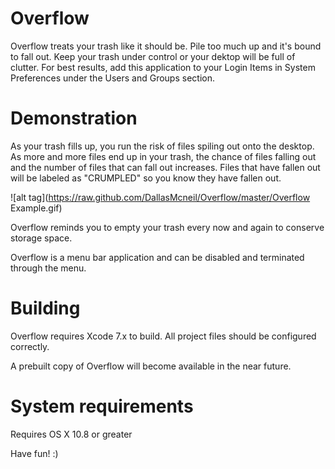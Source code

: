 # Overflow
Overflow treats your trash like it should be. Pile too much up and it's bound to fall out.
Keep your trash under control or your dektop will be full of clutter.
For best results, add this application to your Login Items in System Preferences
under the Users and Groups section.

# Demonstration
As your trash fills up, you run the risk of files spiling out onto the desktop.
As more and more files end up in your trash, the chance of files falling out and the
number of files that can fall out increases. 
Files that have fallen out will be labeled as "CRUMPLED" so you know they have fallen out.

![alt tag](https://raw.github.com/DallasMcneil/Overflow/master/Overflow Example.gif)

Overflow reminds you to empty your trash every now and again to conserve storage space.

Overflow is a menu bar application and can be disabled and terminated through the menu.

# Building
Overflow requires Xcode 7.x to build. All project files should be configured correctly.

A prebuilt copy of Overflow will become available in the near future.

# System requirements
Requires OS X 10.8 or greater




Have fun! :)

